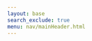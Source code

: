 ```yaml
---
layout: base
search_exclude: true
menu: nav/mainHeader.html
---
```

<html lang="en">
<head>
    <meta charset="UTF-8">
    <meta name="viewport" content="width=device-width, initial-scale=1.0">
    <title>ShotSpot - Share Your Visual Stories</title>
    <script src="https://cdn.tailwindcss.com"></script>
    <link rel="stylesheet" href="https://cdnjs.cloudflare.com/ajax/libs/font-awesome/6.4.0/css/all.min.css">
    <style>
        @import url('https://fonts.googleapis.com/css2?family=Inter:wght@300;400;500;600;700&display=swap');
        
        body {
            font-family: 'Inter', sans-serif;
            background-color: #F8FAFC;
            color: #1F2937;
            overflow-x: hidden;
        }
        
        .gradient-bg {
            background: linear-gradient(135deg, #1E293B 0%, #0F172A 100%);
        }
        
        .card-hover {
            transition: all 0.3s ease;
        }
        
        .card-hover:hover {
            transform: translateY(-5px);
            box-shadow: 0 20px 25px -5px rgba(0, 0, 0, 0.1), 0 10px 10px -5px rgba(0, 0, 0, 0.04);
        }
        
        .fade-in {
            animation: fadeIn 0.5s ease-in;
        }
        
        @keyframes fadeIn {
            from { opacity: 0; }
            to { opacity: 1; }
        }
        
        .nav-link {
            position: relative;
        }
        
        .nav-link::after {
            content: '';
            position: absolute;
            width: 0;
            height: 2px;
            bottom: -2px;
            left: 0;
            background-color: #F59E0B;
            transition: width 0.3s ease;
        }
        
        .nav-link:hover::after {
            width: 100%;
        }
        
        /* Camera animation styles */
        .camera-animation {
            position: relative;
            width: 100%;
            height: 400px;
            margin: 0 auto;
            overflow: hidden;
        }
        
        .camera {
            position: absolute;
            width: 120px;
            height: 100px;
            background: #333;
            border-radius: 15px;
            left: 50%;
            transform: translateX(-50%);
            top: 50px;
            z-index: 10;
        }
        
        .camera-lens {
            position: absolute;
            width: 50px;
            height: 50px;
            background: #1E293B;
            border-radius: 50%;
            border: 5px solid #F59E0B;
            top: 25px;
            left: 35px;
        }
        
        .flash {
            position: absolute;
            width: 15px;
            height: 15px;
            background: #F59E0B;
            border-radius: 50%;
            top: 15px;
            right: 15px;
        }
        
        .photo {
            position: absolute;
            width: 100px;
            height: 80px;
            background: white;
            border-radius: 5px;
            left: 50%;
            transform: translateX(-50%);
            top: 180px;
            opacity: 0;
            z-index: 5;
            box-shadow: 0 4px 6px rgba(0, 0, 0, 0.1);
        }
        
        .computer {
            position: absolute;
            width: 150px;
            height: 120px;
            background: #333;
            border-radius: 10px;
            left: 50%;
            transform: translateX(-50%);
            bottom: 50px;
            z-index: 10;
        }
        
        .screen {
            position: absolute;
            width: 130px;
            height: 80px;
            background: #60A5FA;
            border-radius: 5px;
            top: 10px;
            left: 10px;
            overflow: hidden;
        }
        
        .upload-line {
            position: absolute;
            width: 4px;
            height: 0;
            background: #F59E0B;
            left: 50%;
            transform: translateX(-50%);
            top: 180px;
            z-index: 1;
        }
        
        .keyboard {
            position: absolute;
            width: 120px;
            height: 10px;
            background: #555;
            border-radius: 3px;
            bottom: 10px;
            left: 15px;
        }
        
        /* Animation classes */
        .animate-flash {
            animation: flash 0.3s ease-out;
        }
        
        @keyframes flash {
            0% { opacity: 0; }
            50% { opacity: 1; background: white; }
            100% { opacity: 0; }
        }
        
        .animate-photo-move {
            animation: photoMove 1.5s ease-in-out forwards;
        }
        
        @keyframes photoMove {
            0% { opacity: 0; transform: translateX(-50%) translateY(0); }
            20% { opacity: 1; }
            80% { opacity: 1; }
            100% { opacity: 0; transform: translateX(-50%) translateY(150px); }
        }
        
        .animate-upload-line {
            animation: uploadLine 1.5s ease-in-out forwards;
        }
        
        @keyframes uploadLine {
            0% { height: 0; }
            100% { height: 150px; }
        }
        
        .animate-screen-content {
            animation: screenContent 0.5s ease-in 1.5s forwards;
        }
        
        @keyframes screenContent {
            0% { background: #60A5FA; }
            100% { background: url('https://images.unsplash.com/photo-1506744038136-46273834b3fb') center/cover; }
        }
        
        /* Floating animation */
        .floating {
            animation: floating 3s ease-in-out infinite;
        }
        
        @keyframes floating {
            0% { transform: translateY(0px); }
            50% { transform: translateY(-15px); }
            100% { transform: translateY(0px); }
        }
        
        /* Pulse animation */
        .pulse {
            animation: pulse 2s infinite;
        }
        
        @keyframes pulse {
            0% { transform: scale(1); }
            50% { transform: scale(1.05); }
            100% { transform: scale(1); }
        }
    </style>
</head>
<body class="min-h-screen">
    <!-- Navigation -->
    <nav class="gradient-bg text-white shadow-lg">
        <div class="container mx-auto px-6 py-4">
            <div class="flex items-center justify-between">
                <!-- Logo -->
                <div class="flex items-center space-x-2">
                    <i class="fas fa-camera-retro text-2xl text-amber-400"></i>
                    <span class="text-xl font-bold">ShotSpot</span>
                </div>
                
                <!-- Desktop Navigation -->
                <div class="hidden md:flex items-center space-x-8">
                    <a href="#" class="nav-link font-medium">Home</a>
                    <a href="#" class="nav-link font-medium">Explore</a>
                    <a href="#" class="nav-link font-medium">Profile</a>
                    <a href="#" class="nav-link font-medium">Documentation</a>
                    <a href="#" class="nav-link font-medium">Contact</a>
                    <div class="flex items-center space-x-4">
                        <a href="#" class="px-4 py-2 rounded-md font-medium text-white hover:bg-amber-500 hover:bg-opacity-20 transition">Sign In</a>
                        <a href="#" class="px-4 py-2 bg-amber-500 hover:bg-amber-600 rounded-md font-medium text-white transition">Sign Up</a>
                    </div>
                </div>
                
                <!-- Mobile menu button -->
                <div class="md:hidden">
                    <button id="menu-toggle" class="text-white focus:outline-none">
                        <i class="fas fa-bars text-2xl"></i>
                    </button>
                </div>
            </div>
            
            <!-- Mobile Navigation -->
            <div id="mobile-menu" class="hidden md:hidden mt-4 pb-4">
                <a href="#" class="block py-2 font-medium">Home</a>
                <a href="#" class="block py-2 font-medium">Explore</a>
                <a href="#" class="block py-2 font-medium">Profile</a>
                <a href="#" class="block py-2 font-medium">Documentation</a>
                <a href="#" class="block py-2 font-medium">Contact</a>
                <div class="mt-4 pt-4 border-t border-gray-700">
                    <a href="#" class="block py-2 text-center font-medium">Sign In</a>
                    <a href="#" class="block py-2 bg-amber-500 text-center rounded-md font-medium">Sign Up</a>
                </div>
            </div>
        </div>
    </nav>
    
    <!-- Hero Section -->
    <section class="py-16 px-4">
        <div class="container mx-auto max-w-6xl">
            <div class="flex flex-col md:flex-row items-center">
                <div class="md:w-1/2 mb-12 md:mb-0 md:pr-12 fade-in">
                    <h1 class="text-4xl md:text-5xl font-bold leading-tight mb-6">Capture. Share. Inspire.</h1>
                    <p class="text-lg text-gray-600 mb-8">ShotSpot is where photographers and visual storytellers come together to showcase their work, discover inspiration, and connect with a creative community.</p>
                    <div class="flex flex-col sm:flex-row space-y-4 sm:space-y-0 sm:space-x-4">
                        <a href="#" class="px-6 py-3 bg-amber-500 hover:bg-amber-600 text-white font-medium rounded-md text-center transition pulse">Start Exploring</a>
                        <a href="#" class="px-6 py-3 border border-gray-300 hover:bg-gray-50 font-medium rounded-md text-center transition">Learn More</a>
                    </div>
                </div>
                <div class="md:w-1/2 fade-in" style="animation-delay: 0.2s;">
                    <!-- Camera to computer animation -->
                    <div class="camera-animation">
                        <div class="camera">
                            <div class="camera-lens"></div>
                            <div class="flash" id="flash"></div>
                        </div>
                        <div class="photo" id="photo"></div>
                        <div class="upload-line" id="upload-line"></div>
                        <div class="computer">
                            <div class="screen" id="screen"></div>
                            <div class="keyboard"></div>
                        </div>
                    </div>
                </div>
            </div>
        </div>
    </section>
    
    <!-- Features Section -->
    <section class="py-16 px-4 bg-white">
        <div class="container mx-auto max-w-6xl">
            <div class="text-center mb-16">
                <h2 class="text-3xl font-bold mb-4">Why Choose ShotSpot?</h2>
                <p class="text-gray-600 max-w-2xl mx-auto">A platform designed by creatives, for creatives.</p>
            </div>
            
            <div class="grid grid-cols-1 md:grid-cols-3 gap-8">
                <!-- Feature 1 -->
                <div class="bg-gray-50 p-8 rounded-xl card-hover">
                    <div class="w-12 h-12 bg-amber-100 rounded-full flex items-center justify-center mb-6 floating">
                        <i class="fas fa-cloud-upload-alt text-amber-500 text-xl"></i>
                    </div>
                    <h3 class="text-xl font-semibold mb-3">Seamless Uploads</h3>
                    <p class="text-gray-600">Upload your photos in high resolution with our lightning-fast servers. No compression, no quality loss.</p>
                </div>
                
                <!-- Feature 2 -->
                <div class="bg-gray-50 p-8 rounded-xl card-hover">
                    <div class="w-12 h-12 bg-blue-100 rounded-full flex items-center justify-center mb-6 floating" style="animation-delay: 0.2s;">
                        <i class="fas fa-users text-blue-500 text-xl"></i>
                    </div>
                    <h3 class="text-xl font-semibold mb-3">Engaged Community</h3>
                    <p class="text-gray-600">Connect with fellow photographers, get feedback, and grow your audience in our supportive community.</p>
                </div>
                
                <!-- Feature 3 -->
                <div class="bg-gray-50 p-8 rounded-xl card-hover">
                    <div class="w-12 h-12 bg-green-100 rounded-full flex items-center justify-center mb-6 floating" style="animation-delay: 0.4s;">
                        <i class="fas fa-chart-line text-green-500 text-xl"></i>
                    </div>
                    <h3 class="text-xl font-semibold mb-3">Powerful Analytics</h3>
                    <p class="text-gray-600">Track how your photos perform with detailed insights on views, likes, and engagement metrics.</p>
                </div>
            </div>
        </div>
    </section>
    
    <!-- Trending Photos -->
    <section class="py-16 px-4 bg-gray-50">
        <div class="container mx-auto max-w-6xl">
            <div class="flex justify-between items-center mb-12">
                <h2 class="text-3xl font-bold">Trending This Week</h2>
                <a href="#" class="text-amber-500 font-medium flex items-center">
                    View All <i class="fas fa-arrow-right ml-2"></i>
                </a>
            </div>
            
            <div class="grid grid-cols-2 md:grid-cols-4 gap-4">
                <!-- Photo 1 -->
                <div class="rounded-xl overflow-hidden shadow-md card-hover">
                    <div class="w-full h-48 bg-cover bg-center" style="background-image: url('https://images.unsplash.com/photo-1506744038136-46273834b3fb');"></div>
                    <div class="p-4 bg-white">
                        <div class="flex items-center">
                            <div class="w-8 h-8 rounded-full bg-cover bg-center mr-2" style="background-image: url('https://randomuser.me/api/portraits/women/44.jpg');"></div>
                            <span class="text-sm font-medium">@nature_lover</span>
                        </div>
                        <div class="flex justify-between items-center mt-2">
                            <div class="flex space-x-2">
                                <i class="fas fa-heart text-red-500"></i>
                                <span class="text-xs text-gray-500">1.2k</span>
                            </div>
                            <i class="fas fa-bookmark text-gray-400 hover:text-amber-500 cursor-pointer"></i>
                        </div>
                    </div>
                </div>
                
                <!-- Photo 2 -->
                <div class="rounded-xl overflow-hidden shadow-md card-hover">
                    <div class="w-full h-48 bg-cover bg-center" style="background-image: url('https://images.unsplash.com/photo-1504208434309-cb69f4fe52b0');"></div>
                    <div class="p-4 bg-white">
                        <div class="flex items-center">
                            <div class="w-8 h-8 rounded-full bg-cover bg-center mr-2" style="background-image: url('https://randomuser.me/api/portraits/men/32.jpg');"></div>
                            <span class="text-sm font-medium">@urban_explorer</span>
                        </div>
                        <div class="flex justify-between items-center mt-2">
                            <div class="flex space-x-2">
                                <i class="fas fa-heart text-red-500"></i>
                                <span class="text-xs text-gray-500">856</span>
                            </div>
                            <i class="fas fa-bookmark text-gray-400 hover:text-amber-500 cursor-pointer"></i>
                        </div>
                    </div>
                </div>
                
                <!-- Photo 3 -->
                <div class="rounded-xl overflow-hidden shadow-md card-hover">
                    <div class="w-full h-48 bg-cover bg-center" style="background-image: url('https://images.unsplash.com/photo-1519125323398-675f0ddb6308');"></div>
                    <div class="p-4 bg-white">
                        <div class="flex items-center">
                            <div class="w-8 h-8 rounded-full bg-cover bg-center mr-2" style="background-image: url('https://randomuser.me/api/portraits/women/68.jpg');"></div>
                            <span class="text-sm font-medium">@wildlife_artist</span>
                        </div>
                        <div class="flex justify-between items-center mt-2">
                            <div class="flex space-x-2">
                                <i class="fas fa-heart text-red-500"></i>
                                <span class="text-xs text-gray-500">1.5k</span>
                            </div>
                            <i class="fas fa-bookmark text-gray-400 hover:text-amber-500 cursor-pointer"></i>
                        </div>
                    </div>
                </div>
                
                <!-- Photo 4 -->
                <div class="rounded-xl overflow-hidden shadow-md card-hover">
                    <div class="w-full h-48 bg-cover bg-center" style="background-image: url('https://images.unsplash.com/photo-1517649763962-0c623066f29a');"></div>
                    <div class="p-4 bg-white">
                        <div class="flex items-center">
                            <div class="w-8 h-8 rounded-full bg-cover bg-center mr-2" style="background-image: url('https://randomuser.me/api/portraits/men/75.jpg');"></div>
                            <span class="text-sm font-medium">@adventure_seeker</span>
                        </div>
                        <div class="flex justify-between items-center mt-2">
                            <div class="flex space-x-2">
                                <i class="fas fa-heart text-red-500"></i>
                                <span class="text-xs text-gray-500">2.1k</span>
                            </div>
                            <i class="fas fa-bookmark text-gray-400 hover:text-amber-500 cursor-pointer"></i>
                        </div>
                    </div>
                </div>
            </div>
        </div>
    </section>
    
    <!-- Testimonials -->
    <section class="py-16 px-4 bg-white">
        <div class="container mx-auto max-w-6xl">
            <div class="text-center mb-16">
                <h2 class="text-3xl font-bold mb-4">What Our Community Says</h2>
                <p class="text-gray-600 max-w-2xl mx-auto">Join thousands of photographers who love ShotSpot</p>
            </div>
            
            <div class="grid grid-cols-1 md:grid-cols-3 gap-8">
                <!-- Testimonial 1 -->
                <div class="bg-gray-50 p-8 rounded-xl card-hover">
                    <div class="flex items-center mb-6">
                        <div class="w-12 h-12 rounded-full bg-cover bg-center mr-4" style="background-image: url('https://randomuser.me/api/portraits/women/63.jpg');"></div>
                        <div>
                            <h4 class="font-semibold">Sarah Johnson</h4>
                            <p class="text-sm text-gray-500">Professional Photographer</p>
                        </div>
                    </div>
                    <p class="text-gray-600 italic">"ShotSpot has completely transformed how I share my work. The community engagement is incredible and the platform is so easy to use."</p>
                    <div class="flex mt-4 text-amber-500">
                        <i class="fas fa-star"></i>
                        <i class="fas fa-star"></i>
                        <i class="fas fa-star"></i>
                        <i class="fas fa-star"></i>
                        <i class="fas fa-star"></i>
                    </div>
                </div>
                
                <!-- Testimonial 2 -->
                <div class="bg-gray-50 p-8 rounded-xl card-hover">
                    <div class="flex items-center mb-6">
                        <div class="w-12 h-12 rounded-full bg-cover bg-center mr-4" style="background-image: url('https://randomuser.me/api/portraits/men/42.jpg');"></div>
                        <div>
                            <h4 class="font-semibold">Michael Chen</h4>
                            <p class="text-sm text-gray-500">Travel Photographer</p>
                        </div>
                    </div>
                    <p class="text-gray-600 italic">"The image quality preservation is unmatched. My photos look exactly as I intended them to, with no compression artifacts."</p>
                    <div class="flex mt-4 text-amber-500">
                        <i class="fas fa-star"></i>
                        <i class="fas fa-star"></i>
                        <i class="fas fa-star"></i>
                        <i class="fas fa-star"></i>
                        <i class="fas fa-star"></i>
                    </div>
                </div>
                
                <!-- Testimonial 3 -->
                <div class="bg-gray-50 p-8 rounded-xl card-hover">
                    <div class="flex items-center mb-6">
                        <div class="w-12 h-12 rounded-full bg-cover bg-center mr-4" style="background-image: url('https://randomuser.me/api/portraits/women/28.jpg');"></div>
                        <div>
                            <h4 class="font-semibold">Emma Rodriguez</h4>
                            <p class="text-sm text-gray-500">Amateur Photographer</p>
                        </div>
                    </div>
                    <p class="text-gray-600 italic">"As a beginner, I've learned so much from the ShotSpot community. The feedback has helped me improve my skills dramatically."</p>
                    <div class="flex mt-4 text-amber-500">
                        <i class="fas fa-star"></i>
                        <i class="fas fa-star"></i>
                        <i class="fas fa-star"></i>
                        <i class="fas fa-star"></i>
                        <i class="fas fa-star-half-alt"></i>
                    </div>
                </div>
            </div>
        </div>
    </section>
    
    <!-- CTA Section -->
    <section class="py-20 px-4 gradient-bg text-white">
        <div class="container mx-auto max-w-4xl text-center">
            <h2 class="text-3xl md:text-4xl font-bold mb-6">Ready to Share Your Visual Story?</h2>
            <p class="text-lg mb-8 max-w-2xl mx-auto">Join thousands of photographers and visual artists showcasing their work on ShotSpot.</p>
            <div class="flex flex-col sm:flex-row justify-center space-y-4 sm:space-y-0 sm:space-x-4">
                <a href="#" class="px-8 py-3 bg-white text-gray-900 font-medium rounded-md hover:bg-gray-100 transition">Create Account</a>
                <a href="#" class="px-8 py-3 border border-white text-white font-medium rounded-md hover:bg-white hover:bg-opacity-10 transition">Learn More</a>
            </div>
        </div>
    </section>
    
    <!-- Footer -->
    <footer class="bg-white py-12 px-4">
        <div class="container mx-auto max-w-6xl">
            <div class="grid grid-cols-1 md:grid-cols-4 gap-8">
                <!-- Column 1 -->
                <div>
                    <div class="flex items-center space-x-2 mb-4">
                        <i class="fas fa-camera-retro text-2xl text-amber-500"></i>
                        <span class="text-xl font-bold">ShotSpot</span>
                    </div>
                    <p class="text-gray-600 mb-4">The premier platform for photographers to share, discover, and connect.</p>
                    <div class="flex space-x-4">
                        <a href="#" class="text-gray-500 hover:text-amber-500"><i class="fab fa-twitter"></i></a>
                        <a href="#" class="text-gray-500 hover:text-amber-500"><i class="fab fa-instagram"></i></a>
                        <a href="#" class="text-gray-500 hover:text-amber-500"><i class="fab fa-facebook"></i></a>
                        <a href="#" class="text-gray-500 hover:text-amber-500"><i class="fab fa-pinterest"></i></a>
                    </div>
                </div>
                
                <!-- Column 2 -->
                <div>
                    <h3 class="text-lg font-semibold mb-4">Navigation</h3>
                    <ul class="space-y-2">
                        <li><a href="#" class="text-gray-600 hover:text-amber-500">Home</a></li>
                        <li><a href="#" class="text-gray-600 hover:text-amber-500">Explore</a></li>
                        <li><a href="#" class="text-gray-600 hover:text-amber-500">Profile</a></li>
                        <li><a href="#" class="text-gray-600 hover:text-amber-500">Sign In</a></li>
                    </ul>
                </div>
                
                <!-- Column 3 -->
                <div>
                    <h3 class="text-lg font-semibold mb-4">Resources</h3>
                    <ul class="space-y-2">
                        <li><a href="#" class="text-gray-600 hover:text-amber-500">Documentation</a></li>
                        <li><a href="#" class="text-gray-600 hover:text-amber-500">Tutorials</a></li>
                        <li><a href="#" class="text-gray-600 hover:text-amber-500">Blog</a></li>
                        <li><a href="#" class="text-gray-600 hover:text-amber-500">Community</a></li>
                    </ul>
                </div>
                
                <!-- Column 4 -->
                <div>
                    <h3 class="text-lg font-semibold mb-4">Support</h3>
                    <ul class="space-y-2">
                        <li><a href="#" class="text-gray-600 hover:text-amber-500">Contact Us</a></li>
                        <li><a href="#" class="text-gray-600 hover:text-amber-500">Help Center</a></li>
                        <li><a href="#" class="text-gray-600 hover:text-amber-500">Privacy Policy</a></li>
                        <li><a href="#" class="text-gray-600 hover:text-amber-500">Terms of Service</a></li>
                    </ul>
                </div>
            </div>
            
            <div class="border-t border-gray-200 mt-12 pt-8 text-center text-gray-500">
                <p>&copy; 2023 ShotSpot. All rights reserved.</p>
            </div>
        </div>
    </footer>
    
    <script>
        // Mobile menu toggle
        document.getElementById('menu-toggle').addEventListener('click', function() {
            const menu = document.getElementById('mobile-menu');
            menu.classList.toggle('hidden');
        });
        
        // Simple animation observer
        const observer = new IntersectionObserver((entries) => {
            entries.forEach(entry => {
                if (entry.isIntersecting) {
                    entry.target.classList.add('fade-in');
                    observer.unobserve(entry.target);
                }
            });
        }, {
            threshold: 0.1
        });
        
        document.querySelectorAll('.fade-in').forEach(el => {
            observer.observe(el);
        });
        
        // Camera to computer animation sequence
        function startCameraAnimation() {
            const flash = document.getElementById('flash');
            const photo = document.getElementById('photo');
            const uploadLine = document.getElementById('upload-line');
            const screen = document.getElementById('screen');
            
            // Flash animation
            setTimeout(() => {
                flash.classList.add('animate-flash');
            }, 500);
            
            // Photo appears and moves down
            setTimeout(() => {
                photo.classList.add('animate-photo-move');
            }, 800);
            
            // Upload line grows
            setTimeout(() => {
                uploadLine.classList.add('animate-upload-line');
            }, 800);
            
            // Screen shows the uploaded photo
            setTimeout(() => {
                screen.classList.add('animate-screen-content');
            }, 2300);
            
            // Reset animation after it completes
            setTimeout(() => {
                flash.classList.remove('animate-flash');
                photo.classList.remove('animate-photo-move');
                uploadLine.classList.remove('animate-upload-line');
                screen.classList.remove('animate-screen-content');
                
                // Restart animation
                setTimeout(startCameraAnimation, 2000);
            }, 4000);
        }
        
        // Start the animation when the page loads
        window.addEventListener('load', () => {
            startCameraAnimation();
        });
    </script>
</body>
</html>
